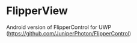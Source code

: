 # FlipperView
Android version of FlipperControl for UWP (https://github.com/JuniperPhoton/FlipperControl)
